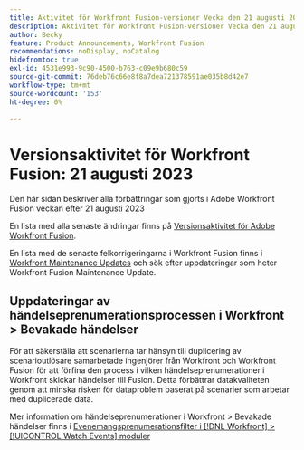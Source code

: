 ```yaml
---
title: Aktivitet för Workfront Fusion-versioner Vecka den 21 augusti 2023
description: Aktivitet för Workfront Fusion-versioner Vecka den 21 augusti 2023
author: Becky
feature: Product Announcements, Workfront Fusion
recommendations: noDisplay, noCatalog
hidefromtoc: true
exl-id: 4531e993-9c90-4500-b763-c09e9b680c59
source-git-commit: 76deb76c66e8f8a7dea721378591ae035b8d42e7
workflow-type: tm+mt
source-wordcount: '153'
ht-degree: 0%

---
```


# Versionsaktivitet för Workfront Fusion: 21 augusti 2023

Den här sidan beskriver alla förbättringar som gjorts i Adobe Workfront Fusion veckan efter 21 augusti 2023

En lista med alla senaste ändringar finns på [Versionsaktivitet för Adobe Workfront Fusion](../../../product-announcements/product-releases/fusion-release-activity/fusion-release-activity.md).

En lista med de senaste felkorrigeringarna i Workfront Fusion finns i [Workfront Maintenance Updates](https://experienceleague.adobe.com/docs/workfront-known-issues/releases/current-updates.html) och sök efter uppdateringar som heter Workfront Fusion Maintenance Update.

## Uppdateringar av händelseprenumerationsprocessen i Workfront > Bevakade händelser

För att säkerställa att scenarierna tar hänsyn till duplicering av scenarioutlösare samarbetade ingenjörer från Workfront och Workfront Fusion för att förfina den process i vilken händelseprenumerationer i Workfront skickar händelser till Fusion. Detta förbättrar datakvaliteten genom att minska risken för dataproblem baserat på scenarier som arbetar med duplicerade data.

Mer information om händelseprenumerationer i Workfront > Bevakade händelser finns i [Evenemangsprenumerationsfilter i [!DNL Workfront] > [!UICONTROL Watch Events] moduler](/help/quicksilver/workfront-fusion/apps-and-their-modules/workfront-modules.md#event-subscription-filters-in-the-workfront--watch-events-modules)
